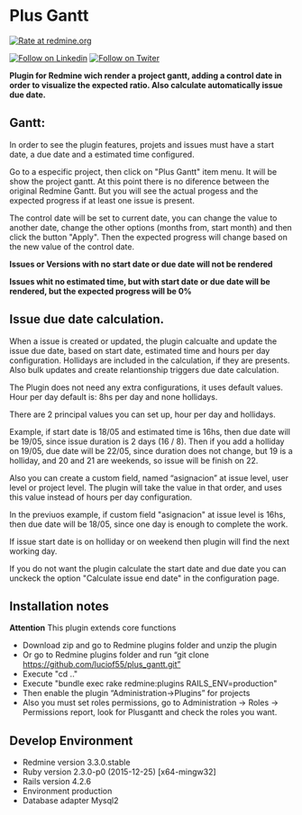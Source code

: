# Plus Gantt


[![Rate at redmine.org](http://img.shields.io/badge/rate%20at-redmine.org-blue.svg?style=flat)](http://www.redmine.org/plugins/plus_gantt)

[![Follow on Linkedin](https://aib.msu.edu/graphics/linked_in.png)](https://www.linkedin.com/in/lucioferrero/)
[![Follow on Twiter](https://aib.msu.edu/graphics/twitter_logo.png)](https://twitter.com/luciof55/)

**Plugin for Redmine wich render a project gantt, adding a control date in order to visualize the expected ratio. Also calculate automatically issue due date.**

## Gantt:

In order to see the plugin features, projets and issues must have a start date, a due date and a estimated time configured.

Go to a especific project, then click on "Plus Gantt" item menu. It will be show the project gantt. At this point there is no diference between the original Redmine Gantt. But you will see the actual progess and the expected progress if at least one issue is present.

The control date will be set to current date, you can change the value to another date, change the other options (months from, start month) and then click the button "Apply". Then the expected progress will change based on the new value of the control date.

**Issues or Versions with no start date or due date will not be rendered**

**Issues whit no estimated time, but with start date or due date will be rendered, but the expected progress will be 0%**

## Issue due date calculation.

When a issue is created or updated, the plugin calcualte and update the issue due date, based on start date, estimated time and hours per day configuration. Hollidays are included in the calculation, if they are presents. Also bulk updates and create relantionship triggers due date calculation.

The Plugin does not need any extra configurations, it uses default values. Hour per day default is: 8hs per day and none hollidays.

There are 2 principal values you can set up, hour per day and hollidays.

Example, if start date is 18/05 and estimated time is 16hs, then due date will be 19/05, since issue duration is 2 days (16 / 8). Then if you add a holliday on 19/05, due date will be 22/05, since duration does not change, but 19 is a holliday, and 20 and 21 are weekends, so issue will be finish on 22.

Also you can create a custom field, named “asignacion” at issue level, user level or project level. The plugin will take the value in that order, and uses this value instead of hours per day configuration.

In the previuos example, if custom field "asignacion" at issue level is 16hs, then due date will be 18/05, since one day is enough to complete the work.

If issue start date is on holliday or on weekend then plugin will find the next working day.

If you do not want the plugin calculate the start date and due date you can unckeck the option "Calculate issue end date" in the configuration page.

## Installation notes

**Attention** This plugin extends core functions

* Download zip and go to Redmine plugins folder and unzip the plugin 
* Or go to Redmine plugins folder and run “git clone https://github.com/luciof55/plus_gantt.git”
* Execute "cd .."
* Execute "bundle exec rake redmine:plugins RAILS_ENV=production"
* Then enable the plugin “Administration->Plugins” for projects
* Also you must set roles permissions, go to Administration -> Roles -> Permissions report, look for Plusgantt and check the roles you want.

## Develop Environment
* Redmine version                3.3.0.stable
* Ruby version                   2.3.0-p0 (2015-12-25) [x64-mingw32]
* Rails version                  4.2.6
* Environment                    production
* Database adapter               Mysql2
